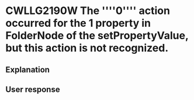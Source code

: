 # CWLLG2190W The ''''0'''' action occurred for the 1 property in FolderNode of the setPropertyValue, but this action is not recognized.

## Explanation

## User response